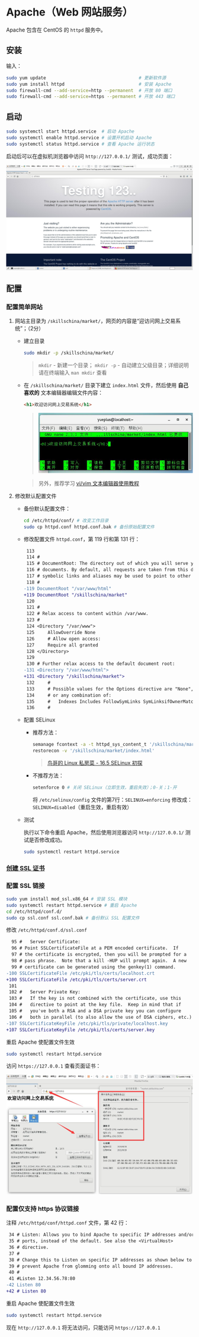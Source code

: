 # Apache（Web 网站服务）

Apache 包含在 CentOS 的 `httpd` 服务中。

## 安装

输入：
```sh
sudo yum update                                   # 更新软件源
sudo yum install httpd                            # 安装 Apache
sudo firewall-cmd --add-service=http --permanent  # 开放 80 端口
sudo firewall-cmd --add-service=https --permanent # 开放 443 端口
```

## 启动

```sh
sudo systemctl start httpd.service  # 启动 Apache
sudo systemctl enable httpd.service # 设置开机启动 Apache
sudo systemctl status httpd.service # 查看 Apache 运行状态
```

启动后可以在虚拟机浏览器中访问 `http://127.0.0.1/` 测试，成功页面：

![测试Apache](./img/testApache.jpg)

## 配置

### 配置简单网站

1. 网站主目录为 `/skillschina/market/`，网页的内容是“迎访问网上交易系统”；（2分）

   - 建立目录

     ```sh
     sudo mkdir -p /skillschina/market/
     ```

     > `mkdir` - 新建一个目录；
     > `mkdir -p` - 自动建立父级目录；详细说明请在终端输入 `man mkdir` 查看
   - 在 `/skillschina/market/` 目录下建立 `index.html` 文件，然后使用 **自己喜欢的** 文本编辑器编辑文件内容：

     ```html
     <h1>欢迎访问网上交易系统</h1>
     ```

     > ![nano 编辑器](./img/nano.jpg)
     
     > 另外，推荐学习 [vi/vim 文本编辑器使用教程](https://www.runoob.com/linux/linux-vim.html)

2. 修改默认配置文件

   - 备份默认配置文件：

     ```sh
     cd /etc/httpd/conf/ # 改变工作目录
     sudo cp httpd.conf httpd.conf.bak # 备份原始配置文件
     ```

   - 修改配置文件 `httpd.conf`，第 119 行和第 131 行：

     ```diff
      113 
      114 #
      115 # DocumentRoot: The directory out of which you will serve your
      116 # documents. By default, all requests are taken from this directory, but
      117 # symbolic links and aliases may be used to point to other locations.
      118 #
     -119 DocumentRoot "/var/www/html"
     +119 DocumentRoot "/skillschina/market"
      120 
      121 #
      122 # Relax access to content within /var/www.
      123 #
      124 <Directory "/var/www">
      125     AllowOverride None
      126     # Allow open access:
      127     Require all granted
      128 </Directory>
      129 
      130 # Further relax access to the default document root:
     -131 <Directory "/var/www/html">
     +131 <Directory "/skillschina/market">
      132     #
      133     # Possible values for the Options directive are "None", "All",
      134     # or any combination of:
      135     #   Indexes Includes FollowSymLinks SymLinksifOwnerMatch ExecCGI MultiViews
      136     #
     ```

   - 配置 SELinux

     + 推荐方法：

       ```sh
       semanage fcontext -a -t httpd_sys_content_t '/skillschina/market/index.html'
       restorecon -v '/skillschina/market/index.html'
       ```

       > [鸟哥的 Linux 私房菜 - 16.5 SELinux 初探](http://linux.vbird.org/linux_basic/0440processcontrol.php#selinux)

     + 不推荐方法：

       ```sh
       setenforce 0 # 关闭 SELinux（立即生效，重启失效）；0-关；1-开
       ```

       将 `/etc/selinux/config` 文件的第7行：`SELINUX=enforcing`
       修改成：`SELINUX=disabled`（重启生效，重启有效）

   - 测试

     执行以下命令重启 Apache，然后使用浏览器访问 `http://127.0.0.1/` 测试是否修改成功。

     ```sh
     sudo systemctl restart httpd.service
     ```

### [创建 SSL 证书](../CA/#创建-ssl-证书)

### 配置 SSL 链接

```sh
sudo yum install mod_ssl.x86_64 # 安装 SSL 模块
sudo systemctl restart httpd.service # 重启 Apache
cd /etc/httpd/conf.d/
sudo cp ssl.conf ssl.conf.bak # 备份默认 SSL 配置文件
```

修改 `/etc/httpd/conf.d/ssl.conf`

```diff
  95 #   Server Certificate:
  96 # Point SSLCertificateFile at a PEM encoded certificate.  If
  97 # the certificate is encrypted, then you will be prompted for a
  98 # pass phrase.  Note that a kill -HUP will prompt again.  A new
  99 # certificate can be generated using the genkey(1) command.
-100 SSLCertificateFile /etc/pki/tls/certs/localhost.crt
+100 SSLCertificateFile /etc/pki/tls/certs/server.crt
 101 
 102 #   Server Private Key:
 103 #   If the key is not combined with the certificate, use this
 104 #   directive to point at the key file.  Keep in mind that if
 105 #   you've both a RSA and a DSA private key you can configure
 106 #   both in parallel (to also allow the use of DSA ciphers, etc.)
-107 SSLCertificateKeyFile /etc/pki/tls/private/localhost.key
+107 SSLCertificateKeyFile /etc/pki/tls/certs/server.key
```

重启 Apache 使配置文件生效

```sh
sudo systemctl restart httpd.service
```

访问 `https://127.0.0.1` 查看页面证书：

![SSL](./img/sslDone.jpg)

### 配置仅支持 https 协议链接

注释 `/etc/httpd/conf/httpd.conf` 文件，第 42 行：

```diff
 34 # Listen: Allows you to bind Apache to specific IP addresses and/or
 35 # ports, instead of the default. See also the <VirtualHost>
 36 # directive.
 37 #
 38 # Change this to Listen on specific IP addresses as shown below to 
 39 # prevent Apache from glomming onto all bound IP addresses.
 40 #
 41 #Listen 12.34.56.78:80
-42 Listen 80
+42 # Listen 80
```

重启 Apache 使配置文件生效

```sh
sudo systemctl restart httpd.service
```

现在 `http://127.0.0.1` 将无法访问，只能访问 `https://127.0.0.1`